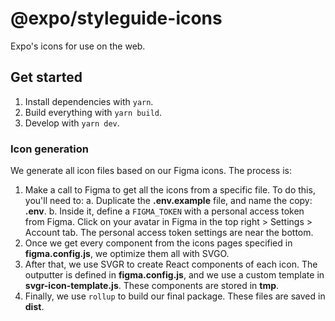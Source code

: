 # @expo/styleguide-icons

Expo's icons for use on the web.

## Get started

1. Install dependencies with `yarn`.
2. Build everything with `yarn build`.
3. Develop with `yarn dev`.

### Icon generation

We generate all icon files based on our Figma icons. The process is:

1. Make a call to Figma to get all the icons from a specific file. To do this, you'll need to:
  a. Duplicate the **.env.example** file, and name the copy: **.env**.
  b. Inside it, define a `FIGMA_TOKEN` with a personal access token from Figma. Click on your avatar in Figma in the top right > Settings > Account tab. The personal access token settings are near the bottom.
2. Once we get every component from the icons pages specified in **figma.config.js**, we optimize them all with SVGO.
3. After that, we use SVGR to create React components of each icon. The outputter is defined in **figma.config.js**, and we use a custom template in **svgr-icon-template.js**. These components are stored in **tmp**.
4. Finally, we use `rollup` to build our final package. These files are saved in **dist**.

